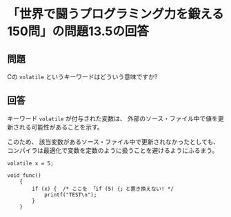 # 「世界で闘うプログラミング力を鍛える150問」の問題13.5の回答

## 問題

Cの `volatile` というキーワードはどういう意味ですか?

## 回答

キーワード `volatile` が付与された変数は、
外部のソース・ファイル中で値を更新される可能性があることを示す。

このため、
該当変数があるソース・ファイル中で更新されなかったとしても、
コンパイラは最適化で変数を定数のように扱うことを避けるようにふるまう。

    volatile x = 5;

    void func()
        {
            if (x) {  /* ここを 「if (5) {」と置き換えない! */
                printf("TEST\n");
            }
        }
